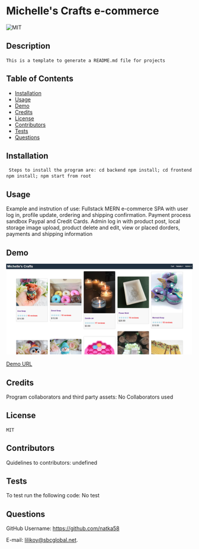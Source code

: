 
  #  Michelle's Crafts e-commerce 
  
  
 ![MIT](https://img.shields.io/badge/license-MIT-yellow.svg) 
  
  
  ## Description
    This is a template to generate a README.md file for projects  
    
  ## Table of Contents
  * [Installation](#installation)
  * [Usage](#usage)
  * [Demo](#demo)
  * [Credits](#credits)
  * [License](#license)
  * [Contributors](#contributors)
  * [Tests](#tests)
  * [Questions](#questions)
  
   ## Installation
     Steps to install the program are: cd backend npm install; cd frontend npm install; npm start from root 
 
   
  ## Usage
  Example and instrution of use: Fullstack MERN e-commerce SPA with user log in, profile update, ordering and shipping confirmation. Payment process sandbox Paypal and Credit Cards. Admin log in with product post, local storage image upload, product delete and edit, view or placed dorders, payments and shipping information 
  ## Demo
  ![Screenshot](MCrafts.png)

[Demo URL](https://mighty-sands-90705.herokuapp.com/)
  
  ## Credits
   Program collaborators and third party assets: No Collaborators used
  
 ## License
    MIT
  
  ## Contributors
   Quidelines to contributors: undefined

  ## Tests
   To test run the following code: No test 
  
    
  ## Questions
  
 GitHub Username: https://github.com/natka58 
  
E-mail: lilikoy@sbcglobal.net.